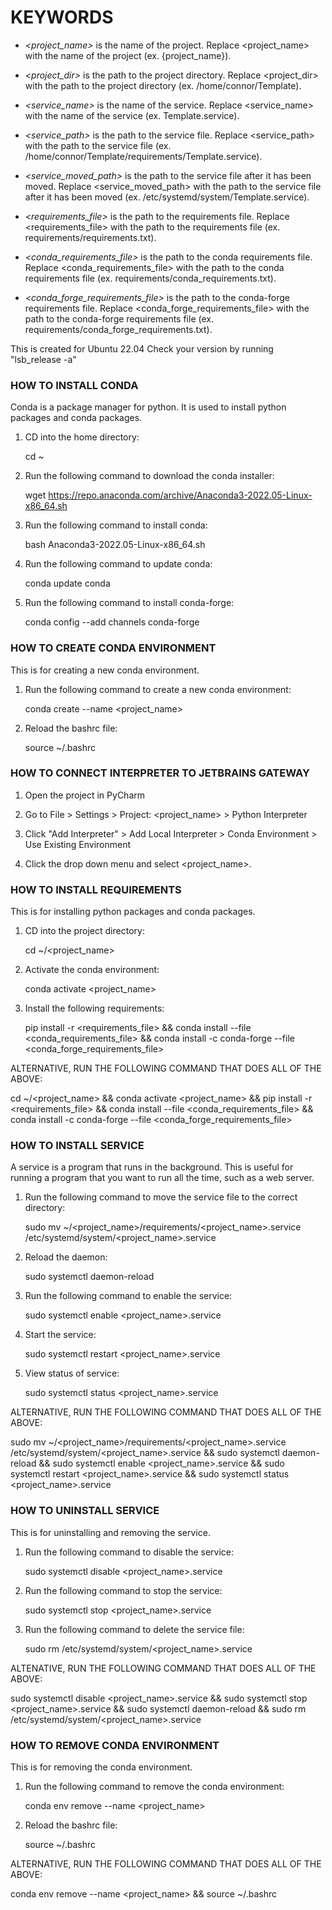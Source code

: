 # KEYWORDS #
- *<project_name>* is the name of the project. Replace <project_name> with the name of the project (ex. {project_name}).

- *<project_dir>* is the path to the project directory. Replace <project_dir> with the path to the project directory (ex. /home/connor/Template).

- *<service_name>* is the name of the service. Replace <service_name> with the name of the service (ex. Template.service).

- *<service_path>* is the path to the service file. Replace <service_path> with the path to the service file (ex. /home/connor/Template/requirements/Template.service).

- *<service_moved_path>* is the path to the service file after it has been moved. Replace <service_moved_path> with the path to the service file after it has been moved (ex. /etc/systemd/system/Template.service).

- *<requirements_file>* is the path to the requirements file. Replace <requirements_file> with the path to the requirements file (ex. requirements/requirements.txt).

- *<conda_requirements_file>* is the path to the conda requirements file. Replace <conda_requirements_file> with the path to the conda requirements file (ex. requirements/conda_requirements.txt).

- *<conda_forge_requirements_file>* is the path to the conda-forge requirements file. Replace <conda_forge_requirements_file> with the path to the conda-forge requirements file (ex. requirements/conda_forge_requirements.txt).





This is created for Ubuntu 22.04 Check your version by running "lsb_release -a"




### HOW TO INSTALL CONDA ###


Conda is a package manager for python. It is used to install python packages and conda packages.


1. CD into the home directory:

    cd ~


2. Run the following command to download the conda installer:

    wget https://repo.anaconda.com/archive/Anaconda3-2022.05-Linux-x86_64.sh


3. Run the following command to install conda:

    bash Anaconda3-2022.05-Linux-x86_64.sh


4. Run the following command to update conda:

    conda update conda


5. Run the following command to install conda-forge:

    conda config --add channels conda-forge




### HOW TO CREATE CONDA ENVIRONMENT ###


This is for creating a new conda environment.


1. Run the following command to create a new conda environment:

    conda create --name <project_name>


2. Reload the bashrc file:

    source ~/.bashrc

    



### HOW TO CONNECT INTERPRETER TO JETBRAINS GATEWAY ###


1. Open the project in PyCharm


2. Go to File > Settings > Project: <project_name> > Python Interpreter


3. Click "Add Interpreter" > Add Local Interpreter > Conda Environment > Use Existing Environment


4. Click the drop down menu and select <project_name>.




### HOW TO INSTALL REQUIREMENTS ###


This is for installing python packages and conda packages.


1. CD into the project directory:

    cd ~/<project_name>


2. Activate the conda environment:

    conda activate <project_name>


3. Install the following requirements:

    pip install -r <requirements_file> && conda install --file <conda_requirements_file>  && conda install -c conda-forge --file <conda_forge_requirements_file>


ALTERNATIVE, RUN THE FOLLOWING COMMAND THAT DOES ALL OF THE ABOVE:

cd ~/<project_name> && conda activate <project_name> && pip install -r <requirements_file> && conda install --file <conda_requirements_file>  && conda install -c conda-forge --file <conda_forge_requirements_file>




### HOW TO INSTALL SERVICE ###


A service is a program that runs in the background. This is useful for running a program that you want to run all the time, such as a web server.


1. Run the following command to move the service file to the correct directory:

    sudo mv ~/<project_name>/requirements/<project_name>.service /etc/systemd/system/<project_name>.service


2. Reload the daemon:

    sudo systemctl daemon-reload    


3. Run the following command to enable the service:

    sudo systemctl enable <project_name>.service


4. Start the service:

    sudo systemctl restart <project_name>.service


5. View status of service:

    sudo systemctl status <project_name>.service


ALTERNATIVE, RUN THE FOLLOWING COMMAND THAT DOES ALL OF THE ABOVE:

sudo mv ~/<project_name>/requirements/<project_name>.service /etc/systemd/system/<project_name>.service && sudo systemctl daemon-reload && sudo systemctl enable <project_name>.service && sudo systemctl restart <project_name>.service && sudo systemctl status <project_name>.service




### HOW TO UNINSTALL SERVICE ###


This is for uninstalling and removing the service.


1. Run the following command to disable the service:

    sudo systemctl disable <project_name>.service


2. Run the following command to stop the service:

    sudo systemctl stop <project_name>.service


3. Run the following command to delete the service file:

    sudo rm /etc/systemd/system/<project_name>.service


ALTENATIVE, RUN THE FOLLOWING COMMAND THAT DOES ALL OF THE ABOVE:

sudo systemctl disable <project_name>.service && sudo systemctl stop <project_name>.service && sudo systemctl daemon-reload && sudo rm /etc/systemd/system/<project_name>.service




### HOW TO REMOVE CONDA ENVIRONMENT ###


This is for removing the conda environment.


1. Run the following command to remove the conda environment:

    conda env remove --name <project_name>


2. Reload the bashrc file:

    source ~/.bashrc


ALTERNATIVE, RUN THE FOLLOWING COMMAND THAT DOES ALL OF THE ABOVE:

conda env remove --name <project_name> && source ~/.bashrc





